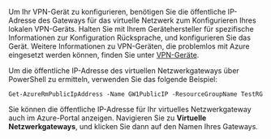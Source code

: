 
Um Ihr VPN-Gerät zu konfigurieren, benötigen Sie die öffentliche IP-Adresse des Gateways für das virtuelle Netzwerk zum Konfigurieren Ihres lokalen VPN-Geräts. Halten Sie mit Ihrem Gerätehersteller für spezifische Informationen zur Konfiguration Rücksprache, und konfigurieren Sie das Gerät. Weitere Informationen zu VPN-Geräten, die problemlos mit Azure eingesetzt werden können, finden Sie unter [VPN-Geräte](../articles/vpn-gateway/vpn-gateway-about-vpn-devices.md).

Um die öffentliche IP-Adresse des virtuellen Netzwerkgateways über PowerShell zu ermitteln, verwenden Sie das folgende Beispiel:

    Get-AzureRmPublicIpAddress -Name GW1PublicIP -ResourceGroupName TestRG

Sie können die öffentliche IP-Adresse für Ihr virtuelles Netzwerkgateway auch im Azure-Portal anzeigen. Navigieren Sie zu **Virtuelle Netzwerkgateways**, und klicken Sie dann auf den Namen Ihres Gateways.

<!---HONumber=AcomDC_0406_2016-->